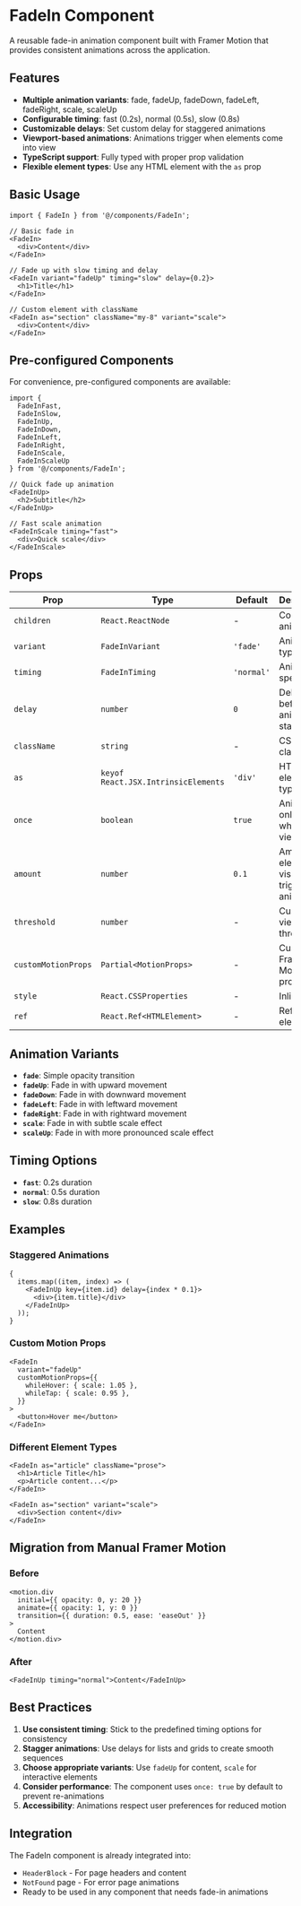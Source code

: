# FadeIn Component

A reusable fade-in animation component built with Framer Motion that provides consistent animations across the application.

## Features

- **Multiple animation variants**: fade, fadeUp, fadeDown, fadeLeft, fadeRight, scale, scaleUp
- **Configurable timing**: fast (0.2s), normal (0.5s), slow (0.8s)
- **Customizable delays**: Set custom delay for staggered animations
- **Viewport-based animations**: Animations trigger when elements come into view
- **TypeScript support**: Fully typed with proper prop validation
- **Flexible element types**: Use any HTML element with the `as` prop

## Basic Usage

```tsx
import { FadeIn } from '@/components/FadeIn';

// Basic fade in
<FadeIn>
  <div>Content</div>
</FadeIn>

// Fade up with slow timing and delay
<FadeIn variant="fadeUp" timing="slow" delay={0.2}>
  <h1>Title</h1>
</FadeIn>

// Custom element with className
<FadeIn as="section" className="my-8" variant="scale">
  <div>Content</div>
</FadeIn>
```

## Pre-configured Components

For convenience, pre-configured components are available:

```tsx
import {
  FadeInFast,
  FadeInSlow,
  FadeInUp,
  FadeInDown,
  FadeInLeft,
  FadeInRight,
  FadeInScale,
  FadeInScaleUp
} from '@/components/FadeIn';

// Quick fade up animation
<FadeInUp>
  <h2>Subtitle</h2>
</FadeInUp>

// Fast scale animation
<FadeInScale timing="fast">
  <div>Quick scale</div>
</FadeInScale>
```

## Props

| Prop                | Type                                | Default    | Description                                    |
| ------------------- | ----------------------------------- | ---------- | ---------------------------------------------- |
| `children`          | `React.ReactNode`                   | -          | Content to animate                             |
| `variant`           | `FadeInVariant`                     | `'fade'`   | Animation type                                 |
| `timing`            | `FadeInTiming`                      | `'normal'` | Animation speed                                |
| `delay`             | `number`                            | `0`        | Delay before animation starts                  |
| `className`         | `string`                            | -          | CSS classes                                    |
| `as`                | `keyof React.JSX.IntrinsicElements` | `'div'`    | HTML element type                              |
| `once`              | `boolean`                           | `true`     | Animate only once when in view                 |
| `amount`            | `number`                            | `0.1`      | Amount of element visible to trigger animation |
| `threshold`         | `number`                            | -          | Custom viewport threshold                      |
| `customMotionProps` | `Partial<MotionProps>`              | -          | Custom Framer Motion props                     |
| `style`             | `React.CSSProperties`               | -          | Inline styles                                  |
| `ref`               | `React.Ref<HTMLElement>`            | -          | Ref to the element                             |

## Animation Variants

- **`fade`**: Simple opacity transition
- **`fadeUp`**: Fade in with upward movement
- **`fadeDown`**: Fade in with downward movement
- **`fadeLeft`**: Fade in with leftward movement
- **`fadeRight`**: Fade in with rightward movement
- **`scale`**: Fade in with subtle scale effect
- **`scaleUp`**: Fade in with more pronounced scale effect

## Timing Options

- **`fast`**: 0.2s duration
- **`normal`**: 0.5s duration
- **`slow`**: 0.8s duration

## Examples

### Staggered Animations

```tsx
{
  items.map((item, index) => (
    <FadeInUp key={item.id} delay={index * 0.1}>
      <div>{item.title}</div>
    </FadeInUp>
  ));
}
```

### Custom Motion Props

```tsx
<FadeIn
  variant="fadeUp"
  customMotionProps={{
    whileHover: { scale: 1.05 },
    whileTap: { scale: 0.95 },
  }}
>
  <button>Hover me</button>
</FadeIn>
```

### Different Element Types

```tsx
<FadeIn as="article" className="prose">
  <h1>Article Title</h1>
  <p>Article content...</p>
</FadeIn>

<FadeIn as="section" variant="scale">
  <div>Section content</div>
</FadeIn>
```

## Migration from Manual Framer Motion

### Before

```tsx
<motion.div
  initial={{ opacity: 0, y: 20 }}
  animate={{ opacity: 1, y: 0 }}
  transition={{ duration: 0.5, ease: 'easeOut' }}
>
  Content
</motion.div>
```

### After

```tsx
<FadeInUp timing="normal">Content</FadeInUp>
```

## Best Practices

1. **Use consistent timing**: Stick to the predefined timing options for consistency
2. **Stagger animations**: Use delays for lists and grids to create smooth sequences
3. **Choose appropriate variants**: Use `fadeUp` for content, `scale` for interactive elements
4. **Consider performance**: The component uses `once: true` by default to prevent re-animations
5. **Accessibility**: Animations respect user preferences for reduced motion

## Integration

The FadeIn component is already integrated into:

- `HeaderBlock` - For page headers and content
- `NotFound` page - For error page animations
- Ready to be used in any component that needs fade-in animations
